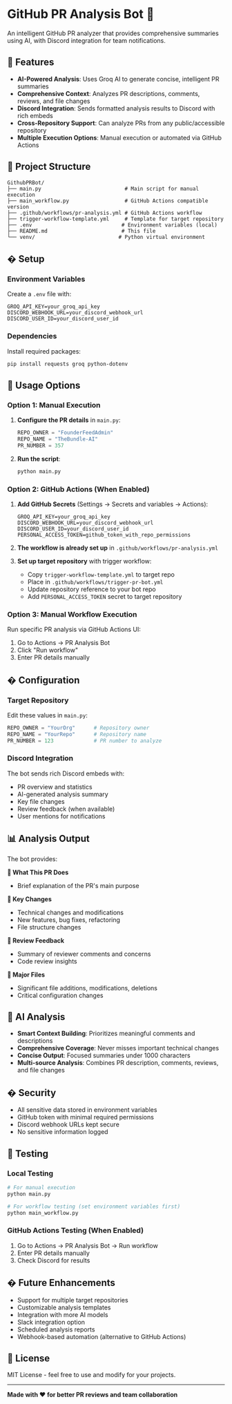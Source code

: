 # GitHub PR Analysis Bot 🤖

An intelligent GitHub PR analyzer that provides comprehensive summaries using AI, with Discord integration for team notifications.

## 🚀 Features

- **AI-Powered Analysis**: Uses Groq AI to generate concise, intelligent PR summaries
- **Comprehensive Context**: Analyzes PR descriptions, comments, reviews, and file changes
- **Discord Integration**: Sends formatted analysis results to Discord with rich embeds
- **Cross-Repository Support**: Can analyze PRs from any public/accessible repository
- **Multiple Execution Options**: Manual execution or automated via GitHub Actions

## 📁 Project Structure

```
GithubPRBot/
├── main.py                           # Main script for manual execution
├── main_workflow.py                  # GitHub Actions compatible version
├── .github/workflows/pr-analysis.yml # GitHub Actions workflow
├── trigger-workflow-template.yml     # Template for target repository
├── .env                             # Environment variables (local)
├── README.md                        # This file
└── venv/                           # Python virtual environment
```

## �️ Setup

### Environment Variables

Create a `.env` file with:

```env
GROQ_API_KEY=your_groq_api_key
DISCORD_WEBHOOK_URL=your_discord_webhook_url
DISCORD_USER_ID=your_discord_user_id
```

### Dependencies

Install required packages:

```bash
pip install requests groq python-dotenv
```

## 🎯 Usage Options

### Option 1: Manual Execution

1. **Configure the PR details** in `main.py`:

   ```python
   REPO_OWNER = "FounderFeedAdmin"
   REPO_NAME = "TheBundle-AI"
   PR_NUMBER = 357
   ```

2. **Run the script**:
   ```bash
   python main.py
   ```

### Option 2: GitHub Actions (When Enabled)

1. **Add GitHub Secrets** (Settings → Secrets and variables → Actions):

   ```
   GROQ_API_KEY=your_groq_api_key
   DISCORD_WEBHOOK_URL=your_discord_webhook_url
   DISCORD_USER_ID=your_discord_user_id
   PERSONAL_ACCESS_TOKEN=github_token_with_repo_permissions
   ```

2. **The workflow is already set up** in `.github/workflows/pr-analysis.yml`

3. **Set up target repository** with trigger workflow:
   - Copy `trigger-workflow-template.yml` to target repo
   - Place in `.github/workflows/trigger-pr-bot.yml`
   - Update repository reference to your bot repo
   - Add `PERSONAL_ACCESS_TOKEN` secret to target repository

### Option 3: Manual Workflow Execution

Run specific PR analysis via GitHub Actions UI:

1. Go to Actions → PR Analysis Bot
2. Click "Run workflow"
3. Enter PR details manually

## � Configuration

### Target Repository

Edit these values in `main.py`:

```python
REPO_OWNER = "YourOrg"      # Repository owner
REPO_NAME = "YourRepo"      # Repository name
PR_NUMBER = 123             # PR number to analyze
```

### Discord Integration

The bot sends rich Discord embeds with:

- PR overview and statistics
- AI-generated analysis summary
- Key file changes
- Review feedback (when available)
- User mentions for notifications

## 📊 Analysis Output

The bot provides:

**🎯 What This PR Does**

- Brief explanation of the PR's main purpose

**🔧 Key Changes**

- Technical changes and modifications
- New features, bug fixes, refactoring
- File structure changes

**💬 Review Feedback**

- Summary of reviewer comments and concerns
- Code review insights

**📁 Major Files**

- Significant file additions, modifications, deletions
- Critical configuration changes

## 🤖 AI Analysis

- **Smart Context Building**: Prioritizes meaningful comments and descriptions
- **Comprehensive Coverage**: Never misses important technical changes
- **Concise Output**: Focused summaries under 1000 characters
- **Multi-source Analysis**: Combines PR description, comments, reviews, and file changes

## � Security

- All sensitive data stored in environment variables
- GitHub token with minimal required permissions
- Discord webhook URLs kept secure
- No sensitive information logged

## 🧪 Testing

### Local Testing

```bash
# For manual execution
python main.py

# For workflow testing (set environment variables first)
python main_workflow.py
```

### GitHub Actions Testing (When Enabled)

1. Go to Actions → PR Analysis Bot → Run workflow
2. Enter PR details manually
3. Check Discord for results

## � Future Enhancements

- Support for multiple target repositories
- Customizable analysis templates
- Integration with more AI models
- Slack integration option
- Scheduled analysis reports
- Webhook-based automation (alternative to GitHub Actions)

## 📝 License

MIT License - feel free to use and modify for your projects.

---

**Made with ❤️ for better PR reviews and team collaboration**
